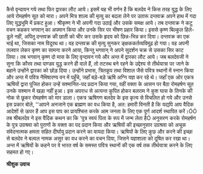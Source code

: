 कैसे वृन्दावन गये तथा फिर द्वारका लौट आये। इसमें यह भी वर्णन है कि बलदेव ने किस तरह युद्ध के लिए आये रोमहर्षण सूत को मारा। अपने मित्र शाल्व की मृत्यु का बदला लेने पर उतारू दन्तवक्र अपने हाथ में गदा लिए युद्धभूमि में प्रकट हुआ। श्रीकृष्ण ने भी अपनी गदा उठाई और उसके समक्ष आये। तब दन्तवक्र ने कटु वचन कहकर भगवान् का अपमान किया और उनके सिर पर भीषण प्रहार किया। इससे कृष्ण बिल्कुल हिले-डुले नहीं, अपितु दन्तवक्र की छाती को चीर कर उसके हृदय को छिन्न-भिन्न कर दिया। दन्तवक्र का एक भाई था, जिसका नाम विदूरथ था। वह दन्तवक्र की मृत्यु सुनकर ङ्क्षककर्तव्यविमूढ़ हो गया। वह अपनी तलवार लेकर कृष्ण का सामना करने आया, किन्तु भगवान् ने अपने सुदर्शन चक्र से उसका सिर काट लिया। तब भगवान् कृष्ण दो मास के लिए वृन्दावन गये और अन्त में द्वारका लौट आये। जब बलदेवजी ने सुना कि कौरव तथा पाण्डव युद्ध करने ही वाले हैं, तो तटस्थ बने रहने के उद्देश्य से तीर्थयात्रा पर जाने के बहाने उन्होंने द्वारका को छोड़ दिया। उन्होंने प्रभास, त्रितकूप तथा विशाल जैसे पवित्र स्थानों में स्नान किया और अन्त में पवित्र नैमिषारण्य वन में पहुँचे, जहाँ बड़े-बड़े ऋषि अग्नि यज्ञ कर रहे थे। जहाँ एक ओर एकत्र ऋषियों द्वारा पूजित होकर उन्हें सश्मानित-पद प्रदान किया गया, वहीं वक्ता के आसन पर बैठा रोमहर्षण सूत उनके सश्मान में खड़ा नहीं हुआ। इस अपराध से अत्यन्त कुपित होकर बलराम ने कुश घास के तिनके की नोक से छूकर रोमहर्षण को मार डाला। एकत्र ऋषिगण बलदेव के इस कृत्य से विचलित हो गये और उनसे इस प्रकार बोले, ''आपने अनजाने एक ब्राह्मण का वध किया है, अत: हमारी विनती है कि यद्यपि आप वैदिक आदेशों से ऊपर हैं आप इस पाप का प्रायश्चित्त करके आम जनता के लिए एक पूर्ण आदर्श स्थापित करें।ÓÓ तब श्रीबलदेव ने इस वैदिक कथन का कि 'पुत्र स्वयं पिता के रूप में जन्म लेता हैÓ अनुसरण करके रोमहर्षण के पुत्र उग्रश्रवा को पुराणों के वक्ता का पद प्रदान किया और ऋषियों की इच्छानुसार उग्रश्रवा को अचूक संवेदनात्मक क्षमता सहित दीर्घायु प्रदान करने का वायदा किया। ऋषियों के लिए कुछ और करने की इच्छा से बलदेव ने बल्वल नामक असुर का वध करने का वचन दिया, जिसने यज्ञशाला को दूषित कर रखा था। अन्त में ऋषियों के कहने पर वे भारत वर्ष के समस्त पवित्र स्थानों की एक वर्ष तक तीर्थयात्रा करने के लिए सहमत हो गए।  

**श्रीशुक उवाच** 